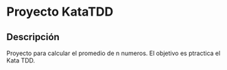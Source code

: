# Proyecto KataTDD
## Descripción
Proyecto para calcular el promedio de n numeros. El objetivo es ptractica el Kata TDD.
